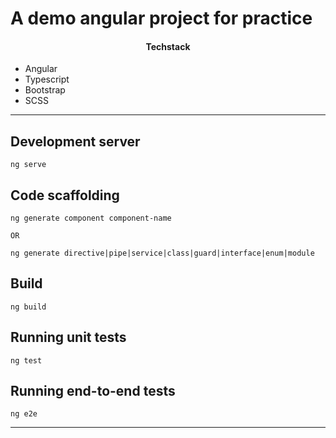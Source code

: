 # A demo angular project for practice

<h4 align="center">Techstack</h4>

- Angular
- Typescript
- Bootstrap
- SCSS

---

## Development server

```
ng serve
```

## Code scaffolding

```
ng generate component component-name

OR

ng generate directive|pipe|service|class|guard|interface|enum|module
```

## Build

```
ng build
```

## Running unit tests

```
ng test
```

## Running end-to-end tests

```
ng e2e
```

---

